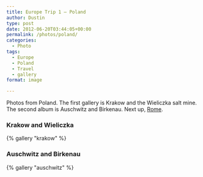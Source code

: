 ```yaml
---
title: Europe Trip 1 – Poland
author: Dustin
type: post
date: 2012-06-20T03:44:05+00:00
permalink: /photos/poland/
categories:
  - Photo
tags:
  - Europe
  - Poland
  - Travel
  - gallery
format: image

---
```

Photos from Poland. The first gallery is Krakow and the Wieliczka salt mine. The second album is Auschwitz and Birkenau. Next up, [Rome][1].

### Krakow and Wieliczka

{% gallery "krakow" %}

### Auschwitz and Birkenau

{% gallery "auschwitz" %}

 [1]: /photos/rome/ "Europe Trip 2 – Rome"
